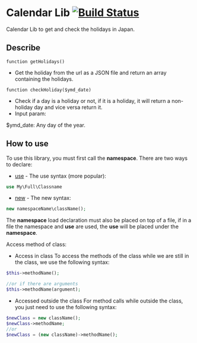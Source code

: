 
# Calendar Lib [![Build Status](https://travis-ci.org/joemccann/dillinger.svg?branch=master)](https://travis-ci.org/joemccann/dillinger)
Calendar Lib to get and check the holidays in Japan.
## Describe
```
function getHolidays()
```
- Get the holiday from the url as a JSON file and return an array containing the holidays.
```
function checkHoliday($ymd_date)
```
- Check if a day is a holiday or not, if it is a holiday, it will return a non-holiday day and vice versa return it.
-  Input param:

$ymd_date: Any day of the year.
## How to use

To use this library, you must first call the **namespace**. There are two ways to declare:

* [use](https://www.php.net/manual/en/language.namespaces.importing.php) - The use syntax (more popular):

```php
use My\Full\Classname
```
* [new](https://techblog.vn/bai-11-namespace-trong-php) - The new syntax:

```php
new namespaceName\className();
```
The **namespace** load declaration must also be placed on top of a file, if in a file the namespace and **use** are used, the **use** will be placed under the **namespace**.

Access method of class:

* Access in class
To access the methods of the class while we are still in the class, we use the following syntax:

```php
$this->methodName(); 

//or if there are arguments 
$this->methodName(argument);
```

* Accessed outside the class
For method calls while outside the class, you just need to use the following syntax:

```php
$newClass = new className();
$newClass->methodName;
//or
$newClass = (new className)->methodName();
```

